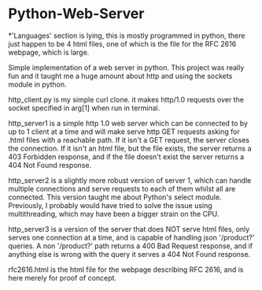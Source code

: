 # Python-Web-Server
*'Languages' section is lying, this is mostly programmed in python, there just happen to be 4 html files, one of which is the file for the RFC 2616 webpage, which is large.

Simple implementation of a web server in python. This project was really fun and it taught me a huge amount about http and using the sockets module in python. 

http_client.py is my simple curl clone. it makes http/1.0 requests over the socket specified in arg[1] when run in terminal.

http_server1 is a simple http 1.0 web server which can be connected to by up to 1 client at a time and will make serve http GET requests asking for .html files with a reachable path. If it isn't a GET request, the server closes the connection. If it isn't an html file, but the file exists, the server returns a 403 Forbidden response, and if the file doesn't exist the server returns a 404 Not Found response.

http_server2 is a slightly more robust version of server 1, which can handle multiple connections and serve requests to each of them whilst all are connected. This version taught me about Python's select module. Previously, I probably would have tried to solve the issue using multithreading, which may have been a bigger strain on the CPU.

http_server3 is a version of the server that does NOT serve html files, only serves one connection at a time, and is capable of handling json '/product?' queries. A non '/product?' path returns a 400 Bad Request response, and if anything else is wrong with the query it serves a 404 Not Found response.

rfc2616.html is the html file for the webpage describing RFC 2616, and is here merely for proof of concept.
